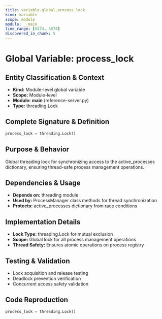 ```yaml
---
title: variable.global.process_lock
kind: variable
scope: module
module: __main__
line_range: [5574, 5574]
discovered_in_chunk: 5
---
```


# Global Variable: process_lock

## Entity Classification & Context
- **Kind:** Module-level global variable
- **Scope:** Module-level
- **Module:** __main__ (reference-server.py)
- **Type:** threading.Lock

## Complete Signature & Definition
```python
process_lock = threading.Lock()
```

## Purpose & Behavior
Global threading lock for synchronizing access to the active_processes dictionary, ensuring thread-safe process management operations.

## Dependencies & Usage
- **Depends on:** threading module
- **Used by:** ProcessManager class methods for thread synchronization
- **Protects:** active_processes dictionary from race conditions

## Implementation Details
- **Lock Type:** threading.Lock for mutual exclusion
- **Scope:** Global lock for all process management operations
- **Thread Safety:** Ensures atomic operations on process registry

## Testing & Validation
- Lock acquisition and release testing
- Deadlock prevention verification
- Concurrent access safety validation

## Code Reproduction
```python
process_lock = threading.Lock()
```

